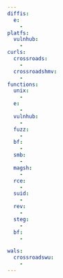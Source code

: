 ```yaml
---
diffis:
  e:
    -
platfs:
  vulnhub:
    -
curls:
  crossroads:
    -
  crossroadshmv:
    -
functions:
  unix:
    -
  e:
    -
  vulnhub:
    -
  fuzz:
    -
  bf:
    -
  smb:
    -
  magsh:
    -
  rce:
    -
  suid:
    -
  rev:
    -
  steg:
    -
  bf:
    -

wals:
  crossroadswu:
    -
---
```

